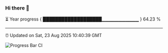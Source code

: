 ### Hi there 👋

⏳ Year progress { ███████████████████▁▁▁▁▁▁▁▁▁▁▁ } 64.23 %

---

⏰ Updated on Sat, 23 Aug 2025 10:40:39 GMT

![Progress Bar CI](https://github.com/IshwaranRudhara/GIT-ACTION/workflows/Progress%20Bar%20CI/badge.svg)
